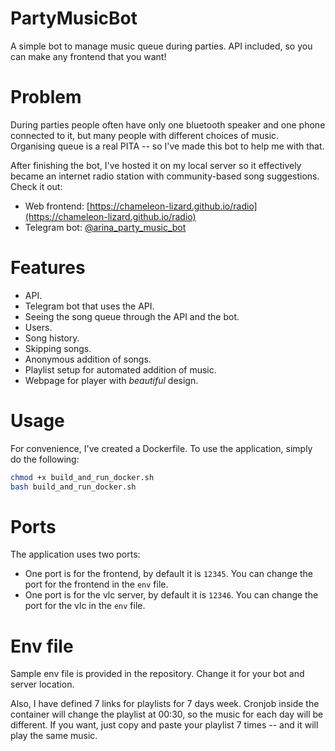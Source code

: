 # PartyMusicBot

A simple bot to manage music queue during parties. API included, so you can make any frontend that you want! 

# Problem

During parties people often have only one bluetooth speaker and one phone connected to it, but many people with different
choices of music. Organising queue is a real PITA -- so I've made this bot to help me with that.

After finishing the bot, I've hosted it on my local server so it effectively became an internet radio station with
community-based song suggestions. Check it out:

- Web frontend: [https://chameleon-lizard.github.io/radio](https://chameleon-lizard.github.io/radio)
- Telegram bot: [@arina_party_music_bot](https://t.me/arina_party_music_bot)

# Features

- API.
- Telegram bot that uses the API.
- Seeing the song queue through the API and the bot.
- Users.
- Song history.
- Skipping songs.
- Anonymous addition of songs.
- Playlist setup for automated addition of music.
- Webpage for player with *beautiful* design.

# Usage

For convenience, I've created a Dockerfile. To use the application, simply do the following:

```bash
chmod +x build_and_run_docker.sh
bash build_and_run_docker.sh
```

# Ports

The application uses two ports:

- One port is for the frontend, by default it is `12345`. You can change the port for the frontend in the `env` file.
- One port is for the vlc server, by default it is `12346`. You can change the port for the vlc in the `env` file.

# Env file

Sample env file is provided in the repository. Change it for your bot and server location.

Also, I have defined 7 links for playlists for 7 days week. Cronjob inside the container will change the playlist at
00:30, so the music for each day will be different. If you want, just copy and paste your playlist 7 times -- and
it will play the same music.
